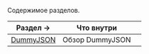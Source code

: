 
Содержимое разделов. 

| Раздел →                     | Что внутри      |     |
| ---------------------------- | --------------- | --- |
| [DummyJSON ](./dummyjson.md) | Обзор DummyJSON |     |
